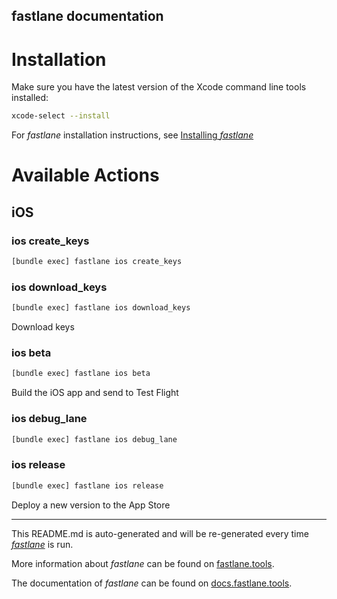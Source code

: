 fastlane documentation
----

# Installation

Make sure you have the latest version of the Xcode command line tools installed:

```sh
xcode-select --install
```

For _fastlane_ installation instructions, see [Installing _fastlane_](https://docs.fastlane.tools/#installing-fastlane)

# Available Actions

## iOS

### ios create_keys

```sh
[bundle exec] fastlane ios create_keys
```



### ios download_keys

```sh
[bundle exec] fastlane ios download_keys
```

Download keys

### ios beta

```sh
[bundle exec] fastlane ios beta
```

Build the iOS app and send to Test Flight

### ios debug_lane

```sh
[bundle exec] fastlane ios debug_lane
```



### ios release

```sh
[bundle exec] fastlane ios release
```

Deploy a new version to the App Store

----

This README.md is auto-generated and will be re-generated every time [_fastlane_](https://fastlane.tools) is run.

More information about _fastlane_ can be found on [fastlane.tools](https://fastlane.tools).

The documentation of _fastlane_ can be found on [docs.fastlane.tools](https://docs.fastlane.tools).
